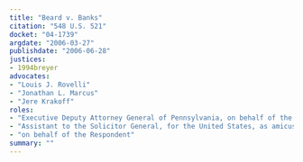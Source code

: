```yaml
---
title: "Beard v. Banks"
citation: "548 U.S. 521"
docket: "04-1739"
argdate: "2006-03-27"
publishdate: "2006-06-28"
justices:
- 1994breyer
advocates:
- "Louis J. Rovelli"
- "Jonathan L. Marcus"
- "Jere Krakoff"
roles:
- "Executive Deputy Attorney General of Pennsylvania, on behalf of the Petitioner"
- "Assistant to the Solicitor General, for the United States, as amicus curiae, supporting the Petitioner"
- "on behalf of the Respondent"
summary: ""
---
```


